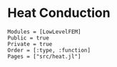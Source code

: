 # Heat Conduction

```@autodocs
Modules = [LowLevelFEM]
Public = true
Private = true
Order = [:type, :function]
Pages = ["src/heat.jl"]
```
